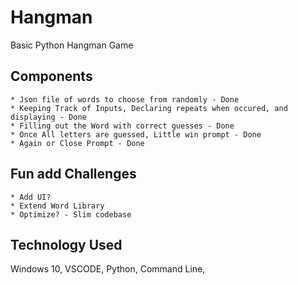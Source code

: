 # Hangman
Basic Python Hangman Game

## Components
    * Json file of words to choose from randomly - Done
    * Keeping Track of Inputs, Declaring repeats when occured, and displaying - Done
    * Filling out the Word with correct guesses - Done
    * Once All letters are guessed, Little win prompt - Done
    * Again or Close Prompt - Done

## Fun add Challenges
    * Add UI?
    * Extend Word Library
    * Optimize? - Slim codebase

## Technology Used
Windows 10,
VSCODE,
Python,
Command Line,